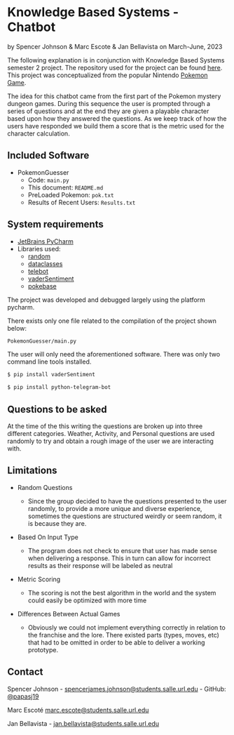 # Knowledge Based Systems - Chatbot

by Spencer Johnson & Marc Escote & Jan Bellavista
on March-June, 2023

The following explanation is in conjunction with Knowledge Based Systems semester 2 project. The repository used for the project can be found [here](https://github.com/papasj19/ChatBot). This project was conceptualized from the popular Nintendo [Pokemon Game](https://mysterydungeon.pokemon.com/en-us/).

The idea for this chatbot came from the first part of the Pokemon mystery dungeon games. During this sequence the user is prompted through a series of questions and at the end they are given a playable character based upon how they answered the questions. As we keep track of how the users have responded we build them a score that is the metric used for the character calculation. 


## Included Software
     
* PokemonGuesser
    * Code: `main.py`
    * This document: `README.md`
    * PreLoaded Pokemon: `pok.txt`
    * Results of Recent Users: `Results.txt`

## System requirements

* [JetBrains PyCharm](https://www.jetbrains.com/pycharm/) 
* Libraries used:
    * [random](https://docs.python.org/3/library/random.html) 
    * [dataclasses](https://docs.python.org/3/library/dataclasses.html) 
    * [telebot](https://pypi.org/project/pyTelegramBotAPI/)
    * [vaderSentiment](https://pypi.org/project/vaderSentiment/)
    * [pokebase](https://pokeapi.co)
       
    
The project was developed and debugged largely using the platform pycharm.

There exists only one file related to the compilation of the project shown below:
```bash
PokemonGuesser/main.py
``` 
The user will only need the aforementioned software. There was only two command line tools installed. 

```bash
$ pip install vaderSentiment
```
```bash
$ pip install python-telegram-bot
```

## Questions to be asked

At the time of the this writing the questions are broken up into three different categories. Weather, Activity, and Personal questions are used randomly to try and obtain a rough image of the user we are interacting with.

## Limitations

* Random Questions 
    * Since the group decided to have the questions presented to the user randomly, to provide a more unique and diverse experience, sometimes the questions are structured weirdly or seem random, it is because they are.
     
* Based On Input Type
    * The program does not check to ensure that user has made sense when delivering a response. This in turn can allow for incorrect results as their response will be labeled as neutral

* Metric Scoring 
    *  The scoring is not the best algorithm in the world and the system could easily be optimized with more time 
     
* Differences Between Actual Games
    * Obviously we could not implement everything correctly in relation to the franchise and the lore. There existed parts (types, moves, etc) that had to be omitted in order to be able to deliver a working prototype.
    

## Contact

Spencer Johnson - spencerjames.johnson@students.salle.url.edu - GitHub:  [@papasj19](https://github.com/papasj19)

Marc Escoté marc.escote@students.salle.url.edu

Jan Bellavista - jan.bellavista@students.salle.url.edu

